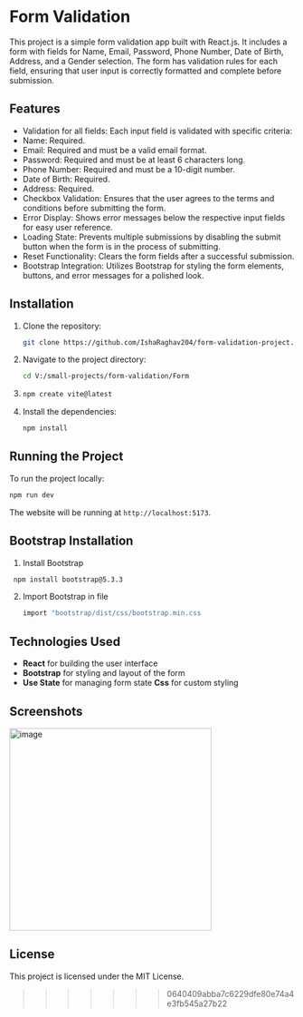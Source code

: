 
# Form Validation
This project is a simple form validation app built with React.js. It includes a form with fields for Name, Email, Password, Phone Number, Date of Birth, Address, and a Gender selection. The form has validation rules for each field, ensuring that user input is correctly formatted and complete before submission.
## Features

- Validation for all fields: Each input field is validated with specific criteria:
- Name: Required.
- Email: Required and must be a valid email format.
- Password: Required and must be at least 6 characters long.
- Phone Number: Required and must be a 10-digit number.
- Date of Birth: Required.
- Address: Required.
- Checkbox Validation: Ensures that the user agrees to the terms and conditions before submitting the form.
- Error Display: Shows error messages below the respective input fields for easy user reference.
- Loading State: Prevents multiple submissions by disabling the submit button when the form is in the process of submitting.
- Reset Functionality: Clears the form fields after a successful submission.
- Bootstrap Integration: Utilizes Bootstrap for styling the form elements, buttons, and error messages for a polished look.

## Installation

1. Clone the repository:

   ```bash
   git clone https://github.com/IshaRaghav204/form-validation-project.git
   ```

2. Navigate to the project directory:

   ```bash
   cd V:/small-projects/form-validation/Form
   ```
   
3. ```bash
   npm create vite@latest
   ```
   
4. Install the dependencies:

   ```bash
   npm install
   ```

## Running the Project

To run the project locally:

```bash
npm run dev
```

The website will be running at `http://localhost:5173`.

## Bootstrap Installation
1. Install Bootstrap
  ```bash
   npm install bootstrap@5.3.3
   ```
2. Import Bootstrap in file
   ```bash
   import "bootstrap/dist/css/bootstrap.min.css
   ```
   
## Technologies Used

- **React** for building the user interface
- **Bootstrap** for styling and layout of the form
- **Use State** for managing form state
  **Css** for custom styling

## Screenshots
<img width="357" alt="image" src="https://github.com/user-attachments/assets/0d7a7079-cfdc-41a0-97dd-a5a1cfb88253">

## License

This project is licensed under the MIT License.
>>>>>>> 0640409abba7c6229dfe80e74a4e3fb545a27b22
